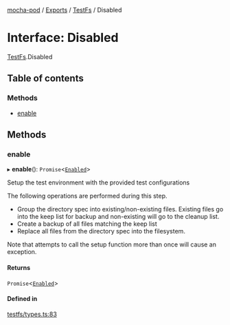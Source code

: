 [mocha-pod](../README.md) / [Exports](../modules.md) / [TestFs](../modules/TestFs.md) / Disabled

# Interface: Disabled

[TestFs](../modules/TestFs.md).Disabled

## Table of contents

### Methods

- [enable](TestFs.Disabled.md#enable)

## Methods

### <a id="enable" name="enable"></a> enable

▸ **enable**(): `Promise`<[`Enabled`](TestFs.Enabled.md)\>

Setup the test environment with the provided test configurations

The following operations are performed during this step.

- Group the directory spec into existing/non-existing files. Existing files go into the keep list for backup and non-existing will go to the cleanup list.
- Create a backup of all files matching the keep list
- Replace all files from the directory spec into the filesystem.

Note that attempts to call the setup function more than once will cause an exception.

#### Returns

`Promise`<[`Enabled`](TestFs.Enabled.md)\>

#### Defined in

[testfs/types.ts:83](https://github.com/balena-io-modules/mocha-pod/blob/8513974/lib/testfs/types.ts#L83)
